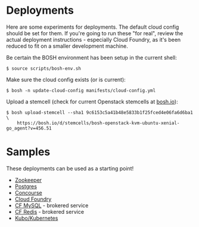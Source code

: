 # Deployments

Here are some experiments for deployments. The default cloud config should be set for them. If you're going to run these "for real", review the actual deployment instructions - especially Cloud Foundry, as it's been reduced to fit on a smaller development machine.

Be certain the BOSH environment has been setup in the current shell:
```
$ source scripts/bosh-env.sh
```

Make sure the cloud config exists (or is current):
```
$ bosh -n update-cloud-config manifests/cloud-config.yml
```

Upload a stemcell (check for current Openstack stemcells at [bosh.io](https://bosh.io/stemcells/bosh-openstack-kvm-ubuntu-xenial-go_agent)):
```
$ bosh upload-stemcell --sha1 9c6153c5a41b48e5833b1f25fced4e06fa6d6ba1 \
    https://bosh.io/d/stemcells/bosh-openstack-kvm-ubuntu-xenial-go_agent?v=456.51
```

# Samples

These deployments can be used as a starting point!

* [Zookeeper](ZOOKEEPER.md)
* [Postgres](POSTGRES.md)
* [Concourse](CONCOURSE.md)
* [Cloud Foundry](CF.md)
* [CF MySQL](CF_MYSQL.md) - brokered service
* [CF Redis](CF_REDIS.md) - brokered service
* [Kubo/Kubernetes](KUBO.md)
